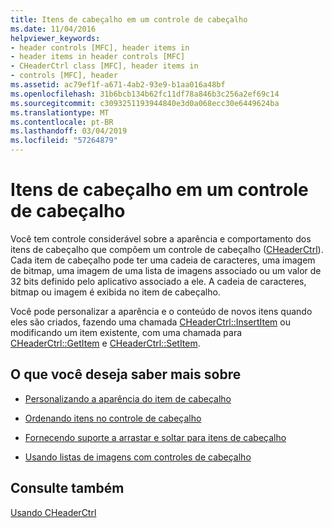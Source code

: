 ```yaml
---
title: Itens de cabeçalho em um controle de cabeçalho
ms.date: 11/04/2016
helpviewer_keywords:
- header controls [MFC], header items in
- header items in header controls [MFC]
- CHeaderCtrl class [MFC], header items in
- controls [MFC], header
ms.assetid: ac79ef1f-a671-4ab2-93e9-b1aa016a48bf
ms.openlocfilehash: 31b6bcb134b62fc11df78a846b3c256a2ef69c14
ms.sourcegitcommit: c3093251193944840e3d0a068ecc30e6449624ba
ms.translationtype: MT
ms.contentlocale: pt-BR
ms.lasthandoff: 03/04/2019
ms.locfileid: "57264879"
---
```

# <a name="header-items-in-a-header-control"></a>Itens de cabeçalho em um controle de cabeçalho

Você tem controle considerável sobre a aparência e comportamento dos itens de cabeçalho que compõem um controle de cabeçalho ([CHeaderCtrl](../mfc/reference/cheaderctrl-class.md)). Cada item de cabeçalho pode ter uma cadeia de caracteres, uma imagem de bitmap, uma imagem de uma lista de imagens associado ou um valor de 32 bits definido pelo aplicativo associado a ele. A cadeia de caracteres, bitmap ou imagem é exibida no item de cabeçalho.

Você pode personalizar a aparência e o conteúdo de novos itens quando eles são criados, fazendo uma chamada [CHeaderCtrl::InsertItem](../mfc/reference/cheaderctrl-class.md#insertitem) ou modificando um item existente, com uma chamada para [CHeaderCtrl::GetItem](../mfc/reference/cheaderctrl-class.md#getitem) e [ CHeaderCtrl::SetItem](../mfc/reference/cheaderctrl-class.md#setitem).

## <a name="what-do-you-want-to-know-more-about"></a>O que você deseja saber mais sobre

- [Personalizando a aparência do item de cabeçalho](../mfc/customizing-the-header-item-s-appearance.md)

- [Ordenando itens no controle de cabeçalho](../mfc/ordering-items-in-the-header-control.md)

- [Fornecendo suporte a arrastar e soltar para itens de cabeçalho](../mfc/providing-drag-and-drop-support-for-header-items.md)

- [Usando listas de imagens com controles de cabeçalho](../mfc/using-image-lists-with-header-controls.md)

## <a name="see-also"></a>Consulte também

[Usando CHeaderCtrl](../mfc/using-cheaderctrl.md)
